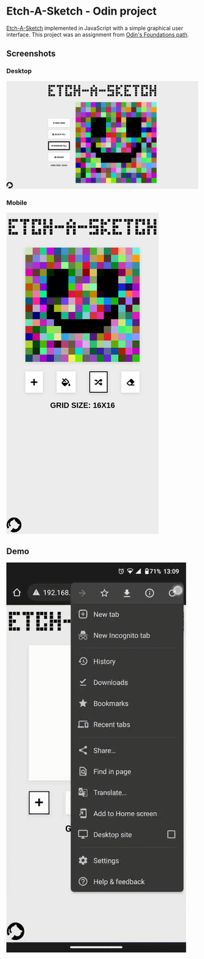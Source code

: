 # Etch-A-Sketch - Odin project
[Etch-A-Sketch](https://en.wikipedia.org/wiki/Etch_A_Sketch) implemented in JavaScript with a simple graphical user interface. This project was an assignment from [Odin's Foundations path](https://www.theodinproject.com/paths/foundations/courses/foundations/lessons/etch-a-sketch-project).

## Screenshots

### Desktop

![desktop-screenshot](screenshots/desktop.png)

### Mobile

![mobiles-creenshot](screenshots/mobile.png)

## Demo

![mobile-demo](demo/demo.gif)
